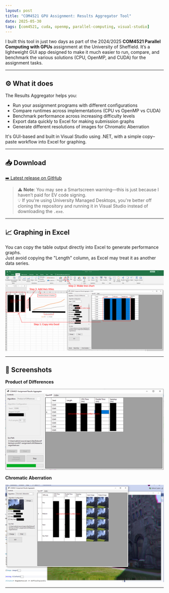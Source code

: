 ```yaml
---
layout: post
title: "COM4521 GPU Assignment: Results Aggregator Tool"
date: 2025-05-30
tags: [com4521, cuda, openmp, parallel-computing, visual-studio]
---
```


I built this tool in just two days as part of the 2024/2025 **COM4521 Parallel Computing with GPUs** assignment at the University of Sheffield. It’s a lightweight GUI app designed to make it much easier to run, compare, and benchmark the various solutions (CPU, OpenMP, and CUDA) for the assignment tasks.

---

## ⚙️ What it does

The Results Aggregator helps you:

- Run your assignment programs with different configurations
- Compare runtimes across implementations (CPU vs OpenMP vs CUDA)
- Benchmark performance across increasing difficulty levels
- Export data quickly to Excel for making submission graphs
- Generate different resolutions of images for Chromatic Aberration

It's GUI-based and built in Visual Studio using .NET, with a simple copy–paste workflow into Excel for graphing.

---

## 📥 Download

[➡️ Latest release on GitHub](https://github.com/AlexDobsonPleming/ParallelRunner/releases/latest)

> ⚠️ **Note**: You may see a Smartscreen warning—this is just because I haven’t paid for EV code signing.  
> 💡 If you're using University Managed Desktops, you're better off cloning the repository and running it in Visual Studio instead of downloading the `.exe`.

---

## 📈 Graphing in Excel

You can copy the table output directly into Excel to generate performance graphs.  
Just avoid copying the "Length" column, as Excel may treat it as another data series.

![how to make graphs](/assets/parallel_runner/charting.png)

---

## 📸 Screenshots

**Product of Differences**

![Product of Differences](/assets/parallel_runner/product%20of%20differences.png)

**Chromatic Aberration**

![Chromatic Aberration](/assets/parallel_runner/ca.png)

---


